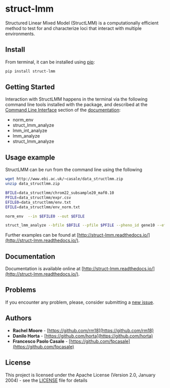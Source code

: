 # struct-lmm

Structured Linear Mixed Model (StructLMM) is a computationally efficient method
to test for and characterize loci that interact with multiple environments.

## Install

From terminal, it can be installed using [pip](https://pypi.python.org/pypi/pip):

```bash
pip install struct-lmm
```

## Getting Started

Interaction with StructLMM happens in the terminal via the following command
line tools installed with the package, and described at the [Command Line Interface](http://struct-lmm.readthedocs.io/en/latest/commandline.html)
section of the [documentation](http://struct-lmm.readthedocs.io/):

- norm_env
- struct_lmm_analyze
- lmm_int_analyze
- lmm_analyze
- struct_lmm_analyze

## Usage example

StructLMM can be run from the command line using the following

```bash
wget http://www.ebi.ac.uk/~casale/data_structlmm.zip
unzip data_structlmm.zip

BFILE=data_structlmm/chrom22_subsample20_maf0.10
PFILE=data_structlmm/expr.csv
EFILE0=data_structlmm/env.txt
EFILE=data_structlmm/env_norm.txt

norm_env  --in $EFILE0 --out $EFILE

struct_lmm_analyze --bfile $BFILE --pfile $PFILE --pheno_id gene10 --efile $EFILE --ofile out/results.res --idx_start 0 --idx_end 1000 --batch_size 100 --unique_variants
```

Further examples can be found at [http://struct-lmm.readthedocs.io/](http://struct-lmm.readthedocs.io/).

## Documentation

Documentation is available online at
[http://struct-lmm.readthedocs.io/](http://struct-lmm.readthedocs.io/).

## Problems

If you encounter any problem, please, consider submitting a [new issue](https://github.com/limix/struct-lmm/issues/new).

## Authors

- **Rachel Moore** - [https://github.com/rm18](https://github.com/rm18)
- **Danilo Horta** - [https://github.com/horta](https://github.com/horta)
- **Francesco Paolo Casale** - [https://github.com/fpcasale](https://github.com/fpcasale)

## License

This project is licensed under the Apache License (Version 2.0, January 2004) -
see the [LICENSE](LICENSE) file for details

